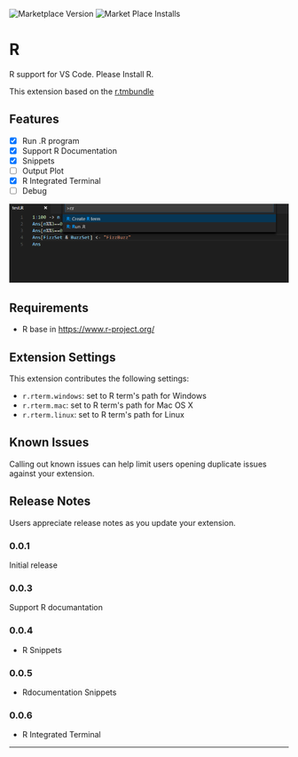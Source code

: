 ![Marketplace Version](http://vsmarketplacebadge.apphb.com/version/ikuyadeu.r.svg "Current Version") ![Market Place Installs](http://vsmarketplacebadge.apphb.com/installs/ikuyadeu.r.svg "Number of Installs")

# R

R support for VS Code.
Please Install R.

This extension based on the [r.tmbundle](https://github.com/textmate/r.tmbundle)

## Features

* [x] Run .R program
* [x] Support R Documentation
* [x] Snippets
* [ ] Output Plot
* [x] R Integrated Terminal
* [ ] Debug

![use Run .R](images/feature.png)

## Requirements

* R base in https://www.r-project.org/

## Extension Settings

This extension contributes the following settings:

* `r.rterm.windows`: set to R term's path for Windows
* `r.rterm.mac`: set to R term's path for Mac OS X
* `r.rterm.linux`: set to R term's path for Linux

## Known Issues

Calling out known issues can help limit users opening duplicate issues against your extension.

## Release Notes

Users appreciate release notes as you update your extension.

### 0.0.1

Initial release

### 0.0.3

Support R documantation

### 0.0.4
* R Snippets

### 0.0.5
* Rdocumentation Snippets

### 0.0.6
* R Integrated Terminal

-----------------------------------------------------------------------------------------------------------
